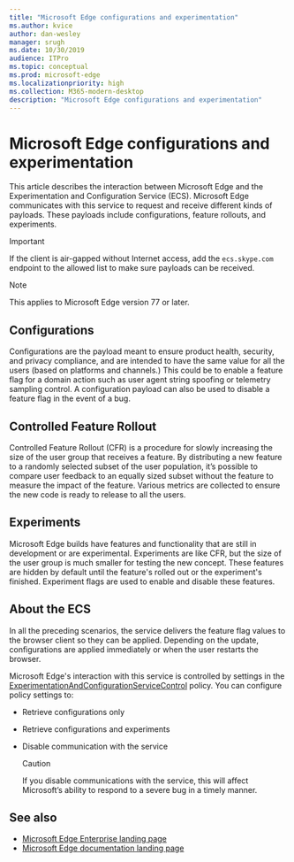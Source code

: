 ```yaml
---
title: "Microsoft Edge configurations and experimentation"
ms.author: kvice
author: dan-wesley
manager: srugh
ms.date: 10/30/2019
audience: ITPro
ms.topic: conceptual
ms.prod: microsoft-edge
ms.localizationpriority: high
ms.collection: M365-modern-desktop
description: "Microsoft Edge configurations and experimentation"
---
```


# Microsoft Edge configurations and experimentation

This article describes the interaction between Microsoft Edge and the Experimentation and Configuration Service (ECS). Microsoft Edge communicates with this service to request and receive different kinds of payloads. These payloads include configurations, feature rollouts, and experiments.

> [!IMPORTANT]
> If the client is air-gapped without Internet access, add the `ecs.skype.com` endpoint to the allowed list to make sure payloads can be received.

> [!NOTE]
> This applies to Microsoft Edge version 77 or later.

## Configurations

Configurations are the payload meant to ensure product health, security, and privacy compliance, and are intended to have the same value for all the users (based on platforms and channels.) This could be to enable a feature flag for a domain action such as user agent string spoofing or telemetry sampling control. A configuration payload can also be used to disable a feature flag in the event of a bug.

## Controlled Feature Rollout

Controlled Feature Rollout (CFR) is a procedure for slowly increasing the size of the user group that receives a feature. By distributing a new feature to a randomly selected subset of the user population, it’s possible to  compare user feedback to an equally sized subset without the feature to measure the impact of the feature. Various metrics are collected to ensure the new code is ready to release to all the users.

## Experiments

Microsoft Edge builds have features and functionality that are still in development or are experimental. Experiments are like CFR, but the size of the user group is much smaller for testing the new concept. These features are hidden by default until the feature's rolled out or the experiment's finished. Experiment flags are used to enable and disable these features.

## About the ECS

In all the preceding scenarios, the service delivers the feature flag values to the browser client so they can be applied. Depending on the update, configurations are applied immediately or when the user restarts the browser.

Microsoft Edge's interaction with this service is controlled by settings in the [ExperimentationAndConfigurationServiceControl](https://docs.microsoft.com/DeployEdge/microsoft-edge-policies#experimentationandconfigurationservicecontrol) policy. You can configure policy settings to:

- Retrieve configurations only
- Retrieve configurations and experiments
- Disable communication with the service

  > [!CAUTION]
  > If you disable communications with the service, this will affect Microsoft’s ability to respond to a severe bug in a timely manner.

## See also

- [Microsoft Edge Enterprise landing page](https://www.microsoftedgeinsider.com/enterprise)
- [Microsoft Edge documentation landing page](https://docs.microsoft.com/DeployEdge/)
